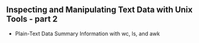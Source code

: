 ## Inspecting and Manipulating Text Data with Unix Tools - part 2
- Plain-Text Data Summary Information with wc, ls, and awk

